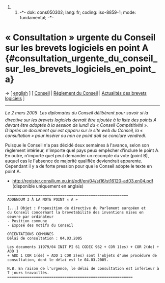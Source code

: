 1.  1.  -\*- dok: cons050302; lang: fr; coding: iso-8859-1; mode:
        fundamental; -\*-

# « Consultation » urgente du Conseil sur les brevets logiciels en point A {#consultation_urgente_du_conseil_sur_les_brevets_logiciels_en_point_a}

-\> \[ [ english](Cons050302En "wikilink") \] \[ [
Conseil](SwpatconsiliumEn "wikilink") \| [ Règlement du
Conseil](ConsRegl0412En "wikilink") \| [ Actualités des brevets
logiciels](SwpatcninoFr "wikilink") \]

------------------------------------------------------------------------

*Le 2 mars 2005  Les diplomates du Conseil délibèrent pour savoir si la
directive sur les brevets logiciels devrait être ajoutée à la liste des
points A devant être adoptés à la session de lundi du « Conseil
Compétitivité ». D\'après un document qui est apparu sur le site web du
Conseil, la « consultation » pour insérer ou non ce point doit se
conclure vendredi.*

Puisque le Conseil n\'a pas décidé deux semaines à l\'avance, selon son
règlement intérieur, n\'importe quel pays peux empêcher d\'inclure le
point A. En outre, n\'importe quel peut demander un recompte du vote
(point B), auquel cas le l\'absence de majorité qualifiée deviendrait
apparente. Cependant il y a de forte pression pour que le Conseil adopte
le texte en point A.

-   <http://register.consilium.eu.int/pdf/en/04/st16/st16120-ad03.en04.pdf>
    (disponible uniquement en anglais)

` =======================================================`\
` ADDENDUM 3 À LA NOTE POINT « A »`

` [...] Objet : Proposition de directive du Parlement européen et`\
` du Conseil concernant la brevetabilité des inventions mises en`\
` oeuvre par ordinateur`\
` - Position commune`\
` - Exposé des motifs du Conseil`

` ORIENTATIONS COMMUNES`\
` Délai de consultation : 04.03.2005`

` Les documents 11979/04 INIT PI 61 CODEC 962 + COR 1(es) + COR 2(de) + ADD 1 `\
` + ADD 1 COR 1(de) + ADD 1 COR 2(es) sont l'objets d'une procédure de`\
` consultation, dont le délai est le 04.03.2005.`

` N.B. En raison de l'urgence, le délai de consultation est inférieur à 7 jours travaillés.`\
` =========================================================`
